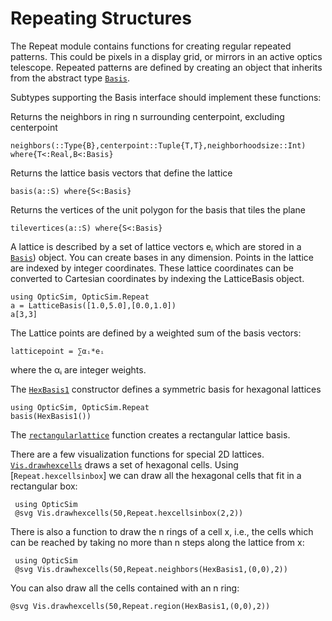 # Repeating Structures

The Repeat module contains functions for creating regular repeated patterns. This could be pixels in a display grid, or mirrors in an active optics telescope. Repeated patterns are defined by creating an object that inherits from the abstract type [`Basis`](@ref).

Subtypes supporting the Basis interface should implement these functions:

Returns the neighbors in ring n surrounding centerpoint, excluding centerpoint
```
neighbors(::Type{B},centerpoint::Tuple{T,T},neighborhoodsize::Int) where{T<:Real,B<:Basis}
```
Returns the lattice basis vectors that define the lattice
```
basis(a::S) where{S<:Basis}
```
Returns the vertices of the unit polygon for the basis that tiles the plane 
```
tilevertices(a::S) where{S<:Basis}
```

A lattice is described by a set of lattice vectors eᵢ which are stored in a [`Basis`](@ref)) object. You can create bases in any dimension. Points in the lattice are indexed by integer coordinates. These lattice coordinates can be converted to Cartesian coordinates by indexing the LatticeBasis object. 
``` @example example
using OpticSim, OpticSim.Repeat
a = LatticeBasis([1.0,5.0],[0.0,1.0])
a[3,3]
```

The Lattice points are defined by a weighted sum of the basis vectors:
```
latticepoint = ∑αᵢ*eᵢ
```
where the αᵢ are integer weights.

The [`HexBasis1`](@ref) constructor defines a symmetric basis for hexagonal lattices 
```@example example
using OpticSim, OpticSim.Repeat
basis(HexBasis1())
```
The [`rectangularlattice`](@ref) function creates a rectangular lattice basis. 

There are a few visualization functions for special 2D lattices. [`Vis.drawhexcells`](@ref) draws a set of hexagonal cells. Using [`Repeat.hexcellsinbox`] we can draw all the hexagonal cells that fit in a rectangular box:
```@example example
 using OpticSim
 @svg Vis.drawhexcells(50,Repeat.hexcellsinbox(2,2))
```
There is also a function to draw the n rings of a cell x, i.e., the cells which can be reached by taking no more than n steps along the lattice from x:
```@example example
 using OpticSim
 @svg Vis.drawhexcells(50,Repeat.neighbors(HexBasis1,(0,0),2))
 ```
 You can also draw all the cells contained with an n ring:
 ```@example example
 @svg Vis.drawhexcells(50,Repeat.region(HexBasis1,(0,0),2))
 ```

